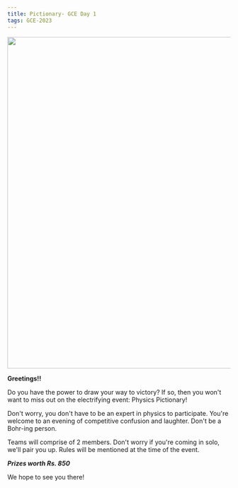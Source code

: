 ```yaml
---
title: Pictionary- GCE Day 1
tags: GCE-2023
---
```


<p align="center">
<img src="/posters/GCE-Day_1.png" height=750>
</p>

**Greetings!!**

Do you have the power to draw your way to victory? If so, then you won't want to miss out on the electrifying event: Physics Pictionary! 
<!--more-->

Don't worry, you don't have to be an expert in physics to participate. You're welcome to an evening of competitive confusion and laughter.
Don't be a Bohr-ing person. 

Teams will comprise of 2 members.
Don't worry if you're coming in solo, we'll pair you up.
Rules will be mentioned at the time of the event.

**_Prizes worth Rs. 850_**

We hope to see you there!




